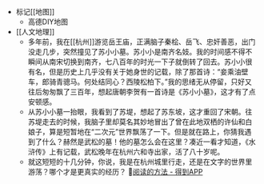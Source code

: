 - 标记[[地图]]
    - 高德DIY地图
- [[人文地理]]
    - 多年前，我在[[杭州]]游览岳王庙，正满脑子秦桧、岳飞、忠奸善恶，出门没走几步，突然撞见了苏小小墓。苏小小是南齐名妓。我的时间感不得不瞬间从南宋切换到南齐，七八百年的时光一下子就倒转了回去。苏小小很有名，但是历史上几乎没有关于她身世的记载，除了那首诗：“妾乘油壁车，郎骑青骢马。何处结同心？西陵松柏下。”我的思绪无从停留，只好又往后匆匆飘了三百年，想起唐朝李贺有一首诗是《苏小小墓》，这才有了点安顿感。
    - 从苏小小墓一抬眼，我看到了苏堤，想起了苏东坡，这才重回了宋朝。往苏堤走去的时候，我脑子里却莫名其妙地冒出了曾在此地双栖的许仙和白娘子，算是短暂地在“二次元”世界飘荡了一下。但是就在路上，你猜我遇到了什么？赫然是武松的墓！他的墓怎么会在这里？凑近一看才知道，《水浒传》上有记载，武松晚年在杭州六和寺出家，活了八十岁呢。
    - 就这短短的十几分钟，你说，我是在杭州城里行走，还是在文字的世界里游荡？哪个才是更真实的经历？ 🦩[阅读的方法 - 得到APP](https://www.dedao.cn/ebook/reader?id=gO8xJGVarB2qEQoplXvY14JRbVdnz0zpDn3jPmyDANKge8O65LG7Mk9xZYk69Zry)
